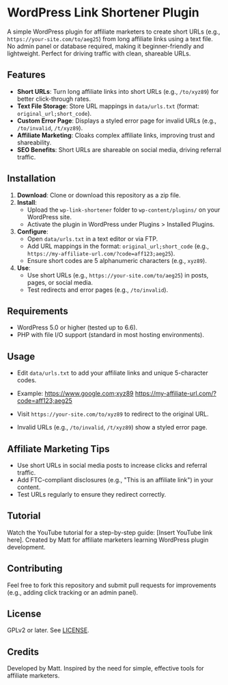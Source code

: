 # WordPress Link Shortener Plugin

A simple WordPress plugin for affiliate marketers to create short URLs (e.g., `https://your-site.com/to/aeg25`) from long affiliate links using a text file. No admin panel or database required, making it beginner-friendly and lightweight. Perfect for driving traffic with clean, shareable URLs.

## Features
- **Short URLs**: Turn long affiliate links into short URLs (e.g., `/to/xyz89`) for better click-through rates.
- **Text File Storage**: Store URL mappings in `data/urls.txt` (format: `original_url;short_code`).
- **Custom Error Page**: Displays a styled error page for invalid URLs (e.g., `/to/invalid`, `/t/xyz89`).
- **Affiliate Marketing**: Cloaks complex affiliate links, improving trust and shareability.
- **SEO Benefits**: Short URLs are shareable on social media, driving referral traffic.

## Installation
1. **Download**: Clone or download this repository as a zip file.
2. **Install**:
   - Upload the `wp-link-shortener` folder to `wp-content/plugins/` on your WordPress site.
   - Activate the plugin in WordPress under Plugins > Installed Plugins.
3. **Configure**:
   - Open `data/urls.txt` in a text editor or via FTP.
   - Add URL mappings in the format: `original_url;short_code` (e.g., `https://my-affiliate-url.com/?code=aff123;aeg25`).
   - Ensure short codes are 5 alphanumeric characters (e.g., `xyz89`).
4. **Use**:
   - Use short URLs (e.g., `https://your-site.com/to/aeg25`) in posts, pages, or social media.
   - Test redirects and error pages (e.g., `/to/invalid`).

## Requirements
- WordPress 5.0 or higher (tested up to 6.6).
- PHP with file I/O support (standard in most hosting environments).

## Usage
- Edit `data/urls.txt` to add your affiliate links and unique 5-character codes.
- Example:
 https://www.google.com;xyz89
 https://my-affiliate-url.com/?code=aff123;aeg25
 
 - Visit `https://your-site.com/to/xyz89` to redirect to the original URL.
- Invalid URLs (e.g., `/to/invalid`, `/t/xyz89`) show a styled error page.

## Affiliate Marketing Tips
- Use short URLs in social media posts to increase clicks and referral traffic.
- Add FTC-compliant disclosures (e.g., "This is an affiliate link") in your content.
- Test URLs regularly to ensure they redirect correctly.

## Tutorial
Watch the YouTube tutorial for a step-by-step guide: [Insert YouTube link here].
Created by Matt for affiliate marketers learning WordPress plugin development.

## Contributing
Feel free to fork this repository and submit pull requests for improvements (e.g., adding click tracking or an admin panel).

## License
GPLv2 or later. See [LICENSE](http://www.gnu.org/licenses/gpl-2.0.html).

## Credits
Developed by Matt. Inspired by the need for simple, effective tools for affiliate marketers.


